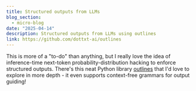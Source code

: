 ```yaml
---
title: Structured outputs from LLMs
blog_section:
  - micro-blog
date: "2025-04-14"
description: Structured outputs from LLMs using outlines
link: https://github.com/dottxt-ai/outlines
---
```


This is more of a "to-do" than anything, but I really love the idea of inference-time next-token probability-distribution hacking to enforce structured outputs. There's this neat Python library [outlines](https://github.com/dottxt-ai/outlines) that I'd love to explore in more depth - it even supports context-free grammars for output guiding!
